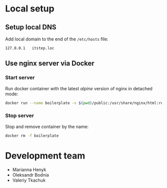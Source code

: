# Local setup

## Setup local DNS

Add local domain to the end of the `/etc/hosts` file:
```
127.0.0.1   itstep.loc
```

## Use nginx server via Docker

### Start server

Run docker container with the latest _alpine_ version of nginx in detached mode:
```bash
docker run --name boilerplate -v $(pwd)/public:/usr/share/nginx/html:ro -d -p 80:80 nginx:1.15.7-alpine
```

### Stop server

Stop and remove container by the name:
```bash
docker rm -f boilerplate
```

# Development team

* Marianna Henyk
* Oleksandr Bodnia
* Valeriy Tkachuk

